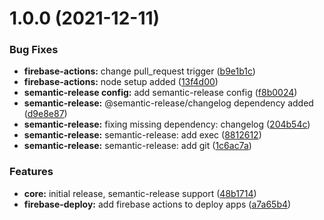 # 1.0.0 (2021-12-11)


### Bug Fixes

* **firebase-actions:** change pull_request trigger ([b9e1b1c](https://github.com/sws2apps/sws-pocket/commit/b9e1b1cbe9236b81b526e2cfaf762dff74757a0f))
* **firebase-actions:** node setup added ([13f4d00](https://github.com/sws2apps/sws-pocket/commit/13f4d008074dddd9ff9a806eca3fd42407354462))
* **semantic-release config:** add semantic-release config ([f8b0024](https://github.com/sws2apps/sws-pocket/commit/f8b00249f25b05a86d0cf731a9ef0d48bca124c9))
* **semantic-release:** @semantic-release/changelog dependency added ([d9e8e87](https://github.com/sws2apps/sws-pocket/commit/d9e8e8725911f3d41a8317722b91474856563793))
* **semantic-release:** fixing missing dependency: changelog ([204b54c](https://github.com/sws2apps/sws-pocket/commit/204b54cb15033253f8b4ab9de60fc63519203ee7))
* **semantic-release:** semantic-release: add exec ([8812612](https://github.com/sws2apps/sws-pocket/commit/88126126aacda6f49ec17dca79a7915e6f2ea723))
* **semantic-release:** semantic-release: add git ([1c6ac7a](https://github.com/sws2apps/sws-pocket/commit/1c6ac7a74aa37002b3be6b556464809097122b30))


### Features

* **core:** initial release, semantic-release support ([48b1714](https://github.com/sws2apps/sws-pocket/commit/48b17145d5ea807db582a0f7bd3b676e22414c04))
* **firebase-deploy:** add firebase actions to deploy apps ([a7a65b4](https://github.com/sws2apps/sws-pocket/commit/a7a65b4a2cf883100ba6b6188439f019f2950cf3))
